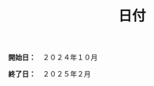 ﻿---
# An instance of the Blank widget.
# Documentation: https://sourcethemes.com/academic/docs/page-builder/
widget: blank

# Activate this widget? true/false
active: true

# This file represents a page section.
headless: true

# Order that this section appears on the page.
weight: 46

title: 日付

design:
  columns: "2"

  #spacing:
  #  padding: ["20px", "0", "20px", "0"]

---

**開始日：**　２０２４年１０月

**終了日：**　２０２５年２月